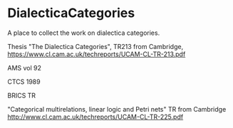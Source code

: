 # DialecticaCategories
A place to collect the work on dialectica categories. 

Thesis "The Dialectica Categories", TR213 from Cambridge, https://www.cl.cam.ac.uk/techreports/UCAM-CL-TR-213.pdf

AMS vol 92 

CTCS 1989

BRICS TR 

"Categorical multirelations, linear logic and Petri nets" TR from Cambridge http://www.cl.cam.ac.uk/techreports/UCAM-CL-TR-225.pdf
